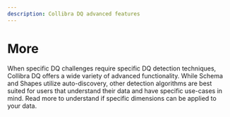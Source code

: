 ```yaml
---
description: Collibra DQ advanced features
---
```


# More

When specific DQ challenges require specific DQ detection techniques, Collibra DQ offers a wide variety of advanced functionality.  While Schema and Shapes utilize auto-discovery, other detection algorithms are best suited for users that understand their data and have specific use-cases in mind.  Read more to understand if specific dimensions can be applied to your data.
